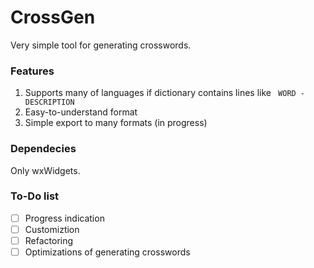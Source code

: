 # CrossGen #

Very simple tool for generating crosswords.

### Features ###

1. Supports many of languages if dictionary contains lines like `
WORD - DESCRIPTION`
2. Easy-to-understand format
3. Simple export to many formats (in progress)

### Dependecies ###
Only wxWidgets.

### To-Do list ###

* [ ] Progress indication
* [ ] Customiztion
* [ ] Refactoring
* [ ] Optimizations of generating crosswords